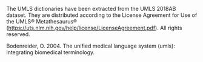 The UMLS dictionaries have been extracted from the UMLS 2018AB dataset. 
They are distributed according to the License Agreement for Use of the UMLS® Metathesaurus®
(https://uts.nlm.nih.gov/help/license/LicenseAgreement.pdf). All rights reserved.

Bodenreider,  O. 2004. The  unified  medical  language  system (umls): integrating biomedical terminology.